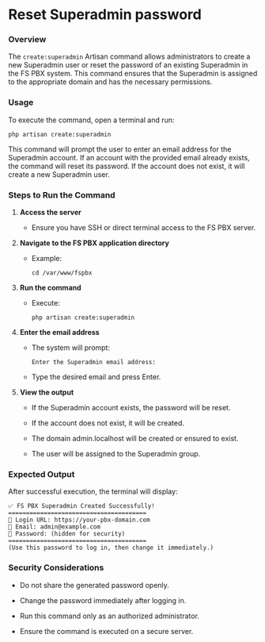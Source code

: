 # Reset Superadmin password

### Overview

The `create:superadmin` Artisan command allows administrators to create a new Superadmin user or reset the password of an existing Superadmin in the FS PBX system. This command ensures that the Superadmin is assigned to the appropriate domain and has the necessary permissions.

### Usage

To execute the command, open a terminal and run:

`php artisan create:superadmin`

This command will prompt the user to enter an email address for the Superadmin account. If an account with the provided email already exists, the command will reset its password. If the account does not exist, it will create a new Superadmin user.

### Steps to Run the Command

1. **Access the server**

   * Ensure you have SSH or direct terminal access to the FS PBX server.

2. **Navigate to the FS PBX application directory**

   * Example:

      `cd /var/www/fspbx`

3. **Run the command**

   * Execute:

      `php artisan create:superadmin`

4. **Enter the email address**

   * The system will prompt:

      `Enter the Superadmin email address:`

   * Type the desired email and press Enter.

5. **View the output**

   * If the Superadmin account exists, the password will be reset.

   * If the account does not exist, it will be created.

   * The domain admin.localhost will be created or ensured to exist.

   * The user will be assigned to the Superadmin group.

### Expected Output

After successful execution, the terminal will display:

```
✅ FS PBX Superadmin Created Successfully!
=======================================
🔗 Login URL: https://your-pbx-domain.com
👤 Email: admin@example.com
🔑 Password: (hidden for security)
=======================================
(Use this password to log in, then change it immediately.)
```

### Security Considerations

* Do not share the generated password openly.

* Change the password immediately after logging in.

* Run this command only as an authorized administrator.

* Ensure the command is executed on a secure server.
